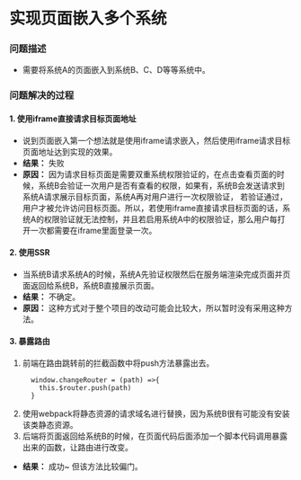 # 实现页面嵌入多个系统
### 问题描述
  - 需要将系统A的页面嵌入到系统B、C、D等等系统中。
### 问题解决的过程
#### 1. 使用iframe直接请求目标页面地址
   - 说到页面嵌入第一个想法就是使用iframe请求嵌入，然后使用iframe请求目标页面地址达到实现的效果。
   - **结果：** 失败
   - **原因：** 因为请求目标页面是需要双重系统权限验证的，在点击查看页面的时候，系统B会验证一次用户是否有查看的权限，如果有，系统B会发送请求到系统A请求展示目标页面，系统A再对用户进行一次权限验证，
若验证通过，用户才被允许访问目标页面。所以，若使用iframe直接请求目标页面的话，系统A的权限验证就无法控制，并且若启用系统A中的权限验证，那么用户每打开一次都需要在iframe里面登录一次。
#### 2. 使用SSR
   - 当系统B请求系统A的时候，系统A先验证权限然后在服务端渲染完成页面并页面返回给系统B，系统B直接展示页面。
   - **结果：** 不确定。
   - **原因：** 这种方式对于整个项目的改动可能会比较大，所以暂时没有采用这种方法。
#### 3. 暴露路由
   1. 前端在路由跳转前的拦截函数中将push方法暴露出去。
      ```
        window.changeRouter = (path) =>{
          this.$router.push(path)
        }
      ```
   2. 使用webpack将静态资源的请求域名进行替换，因为系统B很有可能没有安装该类静态资源。
   3. 后端将页面返回给系统B的时候，在页面代码后面添加一个<script></script>脚本代码调用暴露出来的函数，让路由进行改变。
   - **结果：** 成功~ 但该方法比较偏门。
